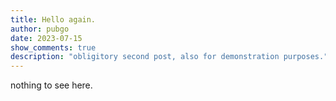 ```yaml
---
title: Hello again.
author: pubgo
date: 2023-07-15
show_comments: true
description: "obligitory second post, also for demonstration purposes."
---
```


nothing to see here.
